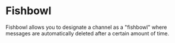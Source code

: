# Fishbowl

Fishbowl allows you to designate a channel as a "fishbowl" where messages are automatically deleted after a certain amount of time.